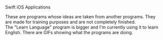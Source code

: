 Swift iOS Applications

These are programs whose ideas are taken from another programs. 
They are made for training purposes and are not completely finished.  
The "Learn Language" program is bigger and I'm currently using it to learn English.
There are GIFs showing what the programs are doing.
